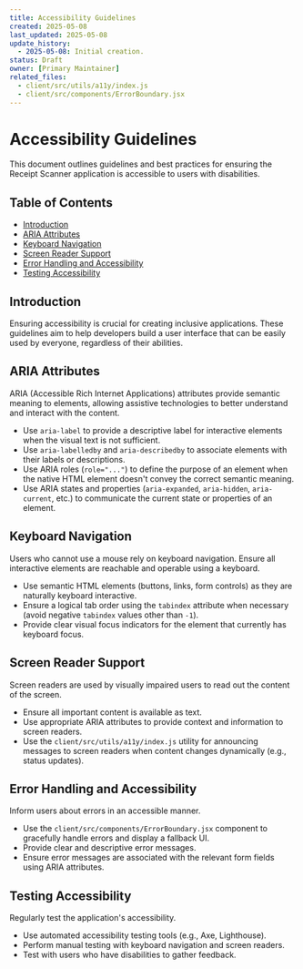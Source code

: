 ```yaml
---
title: Accessibility Guidelines
created: 2025-05-08
last_updated: 2025-05-08
update_history:
  - 2025-05-08: Initial creation.
status: Draft
owner: [Primary Maintainer]
related_files:
  - client/src/utils/a11y/index.js
  - client/src/components/ErrorBoundary.jsx
---
```


# Accessibility Guidelines

This document outlines guidelines and best practices for ensuring the Receipt Scanner application is accessible to users with disabilities.

## Table of Contents

* [Introduction](#introduction)
* [ARIA Attributes](#aria-attributes)
* [Keyboard Navigation](#keyboard-navigation)
* [Screen Reader Support](#screen-reader-support)
* [Error Handling and Accessibility](#error-handling-and-accessibility)
* [Testing Accessibility](#testing-accessibility)

## Introduction

Ensuring accessibility is crucial for creating inclusive applications. These guidelines aim to help developers build a user interface that can be easily used by everyone, regardless of their abilities.

## ARIA Attributes

ARIA (Accessible Rich Internet Applications) attributes provide semantic meaning to elements, allowing assistive technologies to better understand and interact with the content.

*   Use `aria-label` to provide a descriptive label for interactive elements when the visual text is not sufficient.
*   Use `aria-labelledby` and `aria-describedby` to associate elements with their labels or descriptions.
*   Use ARIA roles (`role="..."`) to define the purpose of an element when the native HTML element doesn't convey the correct semantic meaning.
*   Use ARIA states and properties (`aria-expanded`, `aria-hidden`, `aria-current`, etc.) to communicate the current state or properties of an element.

## Keyboard Navigation

Users who cannot use a mouse rely on keyboard navigation. Ensure all interactive elements are reachable and operable using a keyboard.

*   Use semantic HTML elements (buttons, links, form controls) as they are naturally keyboard interactive.
*   Ensure a logical tab order using the `tabindex` attribute when necessary (avoid negative `tabindex` values other than `-1`).
*   Provide clear visual focus indicators for the element that currently has keyboard focus.

## Screen Reader Support

Screen readers are used by visually impaired users to read out the content of the screen.

*   Ensure all important content is available as text.
*   Use appropriate ARIA attributes to provide context and information to screen readers.
*   Use the `client/src/utils/a11y/index.js` utility for announcing messages to screen readers when content changes dynamically (e.g., status updates).

## Error Handling and Accessibility

Inform users about errors in an accessible manner.

*   Use the `client/src/components/ErrorBoundary.jsx` component to gracefully handle errors and display a fallback UI.
*   Provide clear and descriptive error messages.
*   Ensure error messages are associated with the relevant form fields using ARIA attributes.

## Testing Accessibility

Regularly test the application's accessibility.

*   Use automated accessibility testing tools (e.g., Axe, Lighthouse).
*   Perform manual testing with keyboard navigation and screen readers.
*   Test with users who have disabilities to gather feedback.
